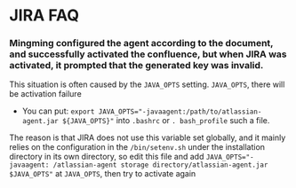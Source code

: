 # JIRA FAQ

### Mingming configured the agent according to the document, and successfully activated the confluence, but when JIRA was activated, it prompted that the generated key was invalid.
This situation is often caused by the `JAVA_OPTS` setting. `JAVA_OPTS`, there will be activation failure
   * You can put: `export JAVA_OPTS="-javaagent:/path/to/atlassian-agent.jar ${JAVA_OPTS}"` into `.bashrc` or `. bash_profile` such a file.

The reason is that JIRA does not use this variable set globally, and it mainly relies on the configuration in the `/bin/setenv.sh` under the installation directory in its own directory, so edit this file and add `JAVA_OPTS="-javaagent: /atlassian-agent storage directory/atlassian-agent.jar $JAVA_OPTS"` at `JAVA_OPTS`, then try to activate again



